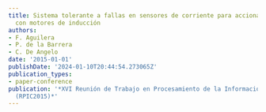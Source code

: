 ```yaml
---
title: Sistema tolerante a fallas en sensores de corriente para accionamientos eléctricos
  con motores de inducción
authors:
- F. Aguilera
- P. de la Barrera
- C. De Angelo
date: '2015-01-01'
publishDate: '2024-01-10T20:44:54.273065Z'
publication_types:
- paper-conference
publication: '*XVI Reunión de Trabajo en Procesamiento de la Información y Control
  (RPIC2015)*'
---
```

